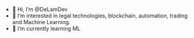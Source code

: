 - 👋 Hi, I’m @DeLamDev
- 👀 I’m interested in legal technologies, blockchain, automation, trading and Machine Learning.
- 🌱 I’m currently learning ML

